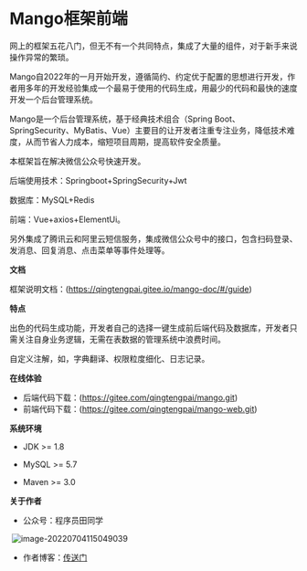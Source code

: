 # Mango框架前端

网上的框架五花八门，但无不有一个共同特点，集成了大量的组件，对于新手来说操作异常的繁琐。

Mango自2022年的一月开始开发，遵循简约、约定优于配置的思想进行开发，作者用多年的开发经验集成一个最易于使用的代码生成，用最少的代码和最快的速度开发一个后台管理系统。

Mango是一个后台管理系统，基于经典技术组合（Spring Boot、SpringSecurity、MyBatis、Vue）主要目的让开发者注重专注业务，降低技术难度，从而节省人力成本，缩短项目周期，提高软件安全质量。

本框架旨在解决微信公众号快速开发。

后端使用技术：Springboot+SpringSecurity+Jwt 

数据库：MySQL+Redis 

前端：Vue+axios+ElementUi。

另外集成了腾讯云和阿里云短信服务，集成微信公众号中的接口，包含扫码登录、发消息、回复消息、点击菜单等事件处理等。

**文档**

框架说明文档：(https://qingtengpai.gitee.io/mango-doc/#/guide)

**特点**

出色的代码生成功能，开发者自己的选择一键生成前后端代码及数据库，开发者只需关注自身业务逻辑，无需在表数据的管理系统中浪费时间。

自定义注解，如，字典翻译、权限粒度细化、日志记录。

**在线体验**

- 后端代码下载：(<https://gitee.com/qingtengpai/mango.git>)
- 前端代码下载：(https://gitee.com/qingtengpai/mango-web.git)

**系统环境**

- JDK >= 1.8

- MySQL >= 5.7

- Maven >= 3.0

**关于作者**

- 公众号：程序员田同学

​	![image-20220704115049039](http://pic.zan12306.com/image-20220704115049039.png)

- 作者博客：[传送门](http://www.sky1998.cn)

  
